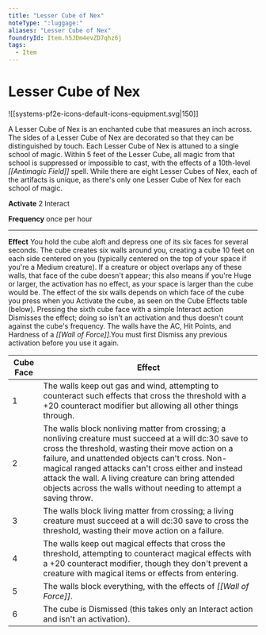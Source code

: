 ```yaml
---
title: "Lesser Cube of Nex"
noteType: ":luggage:"
aliases: "Lesser Cube of Nex"
foundryId: Item.h5JDm4evZD7qhz6j
tags:
  - Item
---
```


# Lesser Cube of Nex
![[systems-pf2e-icons-default-icons-equipment.svg|150]]

A Lesser Cube of Nex is an enchanted cube that measures an inch across. The sides of a Lesser Cube of Nex are decorated so that they can be distinguished by touch. Each Lesser Cube of Nex is attuned to a single school of magic. Within 5 feet of the Lesser Cube, all magic from that school is suppressed or impossible to cast, with the effects of a 10th-level _[[Antimagic Field]]_ spell. While there are eight Lesser Cubes of Nex, each of the artifacts is unique, as there's only one Lesser Cube of Nex for each school of magic.

**Activate** 2 Interact

**Frequency** once per hour

* * *

**Effect** You hold the cube aloft and depress one of its six faces for several seconds. The cube creates six walls around you, creating a cube 10 feet on each side centered on you (typically centered on the top of your space if you're a Medium creature). If a creature or object overlaps any of these walls, that face of the cube doesn't appear; this also means if you're Huge or larger, the activation has no effect, as your space is larger than the cube would be. The effect of the six walls depends on which face of the cube you press when you Activate the cube, as seen on the Cube Effects table (below). Pressing the sixth cube face with a simple Interact action Dismisses the effect; doing so isn't an activation and thus doesn't count against the cube's frequency. The walls have the AC, Hit Points, and Hardness of a _[[Wall of Force]]_.You must first Dismiss any previous activation before you use it again.

| Cube Face | Effect |
| --- | --- |
| 1 | The walls keep out gas and wind, attempting to counteract such effects that cross the threshold with a +20 counteract modifier but allowing all other things through. |
| 2 | The walls block nonliving matter from crossing; a nonliving creature must succeed at a will dc:30 save to cross the threshold, wasting their move action on a failure, and unattended objects can't cross. Non-magical ranged attacks can't cross either and instead attack the wall. A living creature can bring attended objects across the walls without needing to attempt a saving throw. |
| 3 | The walls block living matter from crossing; a living creature must succeed at a will dc:30 save to cross the threshold, wasting their move action on a failure. |
| 4 | The walls keep out magical effects that cross the threshold, attempting to counteract magical effects with a +20 counteract modifier, though they don't prevent a creature with magical items or effects from entering. |
| 5 | The walls block everything, with the effects of _[[Wall of Force]]_. |
| 6 | The cube is Dismissed (this takes only an Interact action and isn't an activation). |
